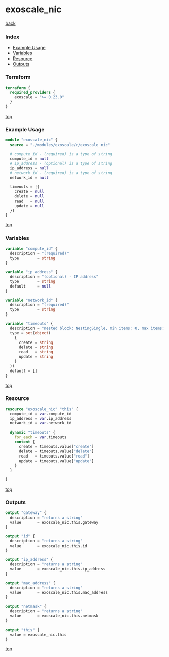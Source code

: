 # exoscale_nic

[back](../exoscale.md)

### Index

- [Example Usage](#example-usage)
- [Variables](#variables)
- [Resource](#resource)
- [Outputs](#outputs)

### Terraform

```terraform
terraform {
  required_providers {
    exoscale = ">= 0.23.0"
  }
}
```

[top](#index)

### Example Usage

```terraform
module "exoscale_nic" {
  source = "./modules/exoscale/r/exoscale_nic"

  # compute_id - (required) is a type of string
  compute_id = null
  # ip_address - (optional) is a type of string
  ip_address = null
  # network_id - (required) is a type of string
  network_id = null

  timeouts = [{
    create = null
    delete = null
    read   = null
    update = null
  }]
}
```

[top](#index)

### Variables

```terraform
variable "compute_id" {
  description = "(required)"
  type        = string
}

variable "ip_address" {
  description = "(optional) - IP address"
  type        = string
  default     = null
}

variable "network_id" {
  description = "(required)"
  type        = string
}

variable "timeouts" {
  description = "nested block: NestingSingle, min items: 0, max items: 0"
  type = set(object(
    {
      create = string
      delete = string
      read   = string
      update = string
    }
  ))
  default = []
}
```

[top](#index)

### Resource

```terraform
resource "exoscale_nic" "this" {
  compute_id = var.compute_id
  ip_address = var.ip_address
  network_id = var.network_id

  dynamic "timeouts" {
    for_each = var.timeouts
    content {
      create = timeouts.value["create"]
      delete = timeouts.value["delete"]
      read   = timeouts.value["read"]
      update = timeouts.value["update"]
    }
  }

}
```

[top](#index)

### Outputs

```terraform
output "gateway" {
  description = "returns a string"
  value       = exoscale_nic.this.gateway
}

output "id" {
  description = "returns a string"
  value       = exoscale_nic.this.id
}

output "ip_address" {
  description = "returns a string"
  value       = exoscale_nic.this.ip_address
}

output "mac_address" {
  description = "returns a string"
  value       = exoscale_nic.this.mac_address
}

output "netmask" {
  description = "returns a string"
  value       = exoscale_nic.this.netmask
}

output "this" {
  value = exoscale_nic.this
}
```

[top](#index)